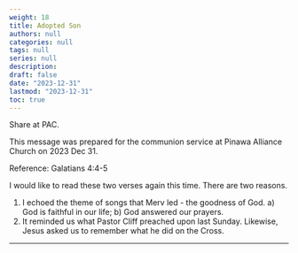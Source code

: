```yaml
---
weight: 18
title: Adopted Son
authors: null
categories: null
tags: null
series: null
description: 
draft: false
date: "2023-12-31"
lastmod: "2023-12-31"
toc: true
---
```

Share at PAC.

<!--more-->

This message was prepared for the communion service at Pinawa Alliance Church on 2023 Dec 31.

Reference: Galatians 4:4-5

I would like to read these two verses again this time.  There are two reasons. 
1) I echoed the theme of songs that Merv led - the goodness of God.  a) God is faithful in our life; b) God answered our prayers.
2) It reminded us what Pastor Cliff preached upon last Sunday.  Likewise, Jesus asked us to remember what he did on the Cross.

<hr>

